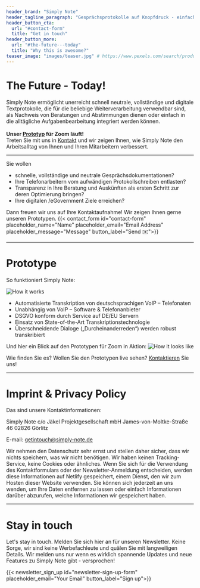 ```yaml
---
header_brand: "Simply Note"
header_tagline_paragraph: "Gesprächsprotokolle auf Knopfdruck - einfach, schnell und sicher. Made in Germany.<br>Wir machen aus digitalen Telefonaten und Videokonferenzen vollautomatisiert Transkriptionen - plattformunabhängig und einzigartig für den DACH-Markt."
header_button_cta:
  url: "#contact-form"
  title: "Get in touch"
header_button_more:
  url: "#the-future---today"
  title: "Why this is awesome?"
teaser_image: "images/teaser.jpg" # https://www.pexels.com/search/product%20testing/
---
```


# The Future - Today!

Simply Note ermöglicht unerreicht schnell neutrale, vollständige und digitale Textprotokolle, die für die beliebige Weiterverarbeitung verwendbar sind, als Nachweis von Beratungen und Abstimmungen dienen oder einfach in die alltägliche Aufgabenbearbeitung integriert werden können. <br> <br>**Unser [Prototyp](#prototype) für Zoom läuft!** <br> Treten Sie mit uns in [Kontakt](#contact-form) und wir zeigen Ihnen, wie Simply Note den Arbeitsalltag von Ihnen und Ihren Mitarbeitern verbessert.

---

Sie wollen
- schnelle, vollständige und neutrale Gesprächsdokumentationen?
- Ihre Telefonarbeitern vom aufwändigen Protokollschreiben entlasten? 
- Transparenz in Ihre Beratung und Auskünften als ersten Schritt zur deren Optimierung bringen?
- Ihre digitalen /eGovernment Ziele erreichen?

Dann freuen wir uns auf Ihre Kontaktaufnahme! Wir zeigen Ihnen gerne unseren Prototypen.
{{< contact_form id="contact-form" placeholder_name="Name" placeholder_email="Email Address" placeholder_message="Message" button_label="Send ✉️">}}

---

# Prototype

So funktioniert Simply Note:

![How it works](images/prototype_1.jpg)

- Automatisierte Transkription von deutschsprachigen VoIP – Telefonaten
- Unabhängig von VoIP – Software & Telefonanbieter
- DSGVO konform durch Service auf DE/EU Servern
- Einsatz von State-of-the-Art Transkriptionstechnologie 
- Überschneidende Dialoge („Durcheinanderreden“) werden robust transkribiert 

Und hier ein Blick auf den Prototypen für Zoom in Aktion:
![How it looks like](images/prototype_2.jpg)

Wie finden Sie es? Wollen Sie den Prototypen live sehen? [Kontaktieren](#contact-form) Sie uns!

---

# Imprint & Privacy Policy

Das sind unsere Kontaktinformationen:

Simply Note
c/o Jäkel Projektgesellschaft mbH
James-von-Moltke-Straße 46
02826 Görlitz


E-mail: getintouch@simply-note.de


Wir nehmen den Datenschutz sehr ernst und stellen daher sicher, dass wir nichts speichern, was wir nicht benötigen. Wir haben keinen Tracking-Service, keine Cookies oder ähnliches. Wenn Sie sich für die Verwendung des Kontaktformulars oder der Newsletter-Anmeldung entscheiden, werden diese Informationen auf Netlify gespeichert, einem Dienst, den wir zum Hosten dieser Website verwenden. Sie können sich jederzeit an uns wenden, um Ihre Daten entfernen zu lassen oder einfach Informationen darüber abzurufen, welche Informationen wir gespeichert haben.

---

# Stay in touch

Let's stay in touch. Melden Sie sich hier an für unseren Newsletter. Keine Sorge, wir sind keine Werbefachleute und quälen Sie mit langweiligen Details. Wir melden uns nur wenn es wirklich spannende Updates und neue Features zu Simply Note gibt - versprochen!

{{< newsletter_sign_up id="newsletter-sign-up-form" placeholder_email="Your Email" button_label="Sign up">}}

